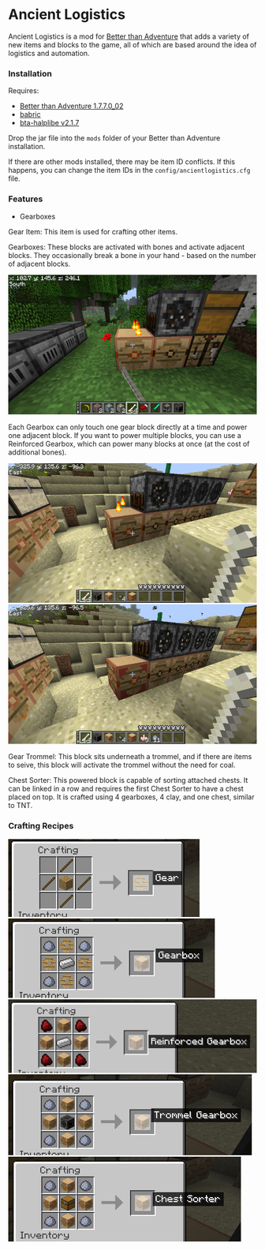 # Ancient Logistics

Ancient Logistics is a mod for [Better than Adventure](https://www.minecraftforum.net/forums/mapping-and-modding-java-edition/minecraft-mods/3106066-better-than-adventure-for-beta-1-7-3-timely) that adds a variety of new items and blocks to the game, all of which are based around the idea of logistics and automation.

### Installation

Requires:
- [Better than Adventure 1.7.7.0_02](https://github.com/Better-than-Adventure/bta-download-repo/releases/tag/v1.7.7.0_02)
- [babric](https://babric.github.io/)
- [bta-halplibe v2.1.7](https://github.com/Turnip-Labs/bta-halplibe/releases/tag/2.1.7)

Drop the jar file into the `mods` folder of your Better than Adventure installation.

If there are other mods installed, there may be item ID conflicts. If this happens, you can change the item IDs in the `config/ancientlogistics.cfg` file.

### Features

- Gearboxes

Gear Item: This item is used for crafting other items.

Gearboxes: These blocks are activated with bones and activate adjacent blocks. They occasionally break a bone in your hand - based on the number of adjacent blocks.

![Gearbox in use](.github/images/gearbox_in_use.png)

Each Gearbox can only touch one gear block directly at a time and power one adjacent block. If you want to power multiple blocks, you can use a Reinforced Gearbox, which can power many blocks at once (at the cost of additional bones).

![Gearbox powers 1 machine](.github/images/regular_gearbox_vs.png)
![Reinforced Gearbox powers multiple machines](.github/images/reinforced_gearbox_vs.png)

Gear Trommel: This block sits underneath a trommel, and if there are items to seive, this block will activate the trommel without the need for coal.

Chest Sorter: This powered block is capable of sorting attached chests. It can be linked in a row and requires the first Chest Sorter to have a chest placed on top. It is crafted using 4 gearboxes, 4 clay, and one chest, similar to TNT.

### Crafting Recipes

![Gear](.github/images/gear.png)
![Gearbox](.github/images/gearbox.png)
![Reinforced Gearbox](.github/images/reinforced_gearbox.png)
![Trommel Gearbox](.github/images/trommelgearbox.png)
![Chest Sorter](.github/images/chestsorter.png)
